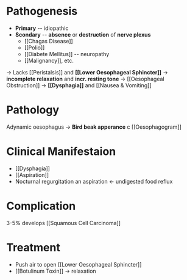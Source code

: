 # Pathogenesis
- **Primary** -- idiopathic
- **Scondary** -- **absence** or **destruction** of **nerve plexus**
	- [[Chagas Disease]]
	- [[Polio]]
	- [[Diabete Mellitus]] -- neuropathy
	- [[Malignancy]], etc.

-> Lacks [[Peristalsis]] and **[[Lower Oesophageal Sphincter]]** -> **incomplete relaxation** and **incr. resting tone** -> [[Oesophageal Obstruction]] -> **[[Dysphagia]]** and [[Nausea & Vomiting]]

# Pathology
Adynamic oesophagus -> **Bird beak apperance** c [[Oesophagogram]]

# Clinical Manifestaion
- [[Dysphagia]]
- [[Aspiration]]
- Nocturnal regurgitation an aspiration <- undigested food reflux

# Complication
3-5% develops [[Squamous Cell Carcinoma]]

# Treatment
- Push air to open [[Lower Oesophageal Sphincter]]
- [[Botulinum Toxin]] -> relaxation